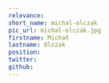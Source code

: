 ```yaml
---
relevance: 
short_name: michal-olczak
pic_url: michal-olczak.jpg
firstname: Michał
lastname: Olczak
position: 
twitter: 
github: 
---
```

<p>
</p>
